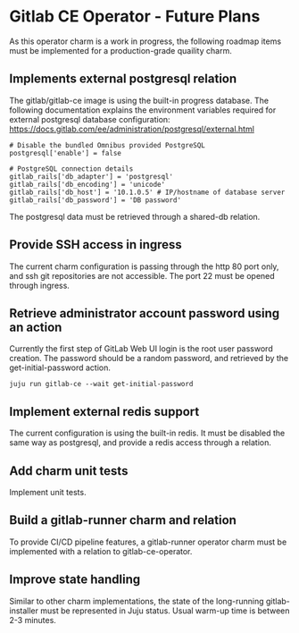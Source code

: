 # Gitlab CE Operator - Future Plans

As this operator charm is a work in progress, the following roadmap items
must be implemented for a production-grade quaility charm.


## Implements external postgresql relation

The gitlab/gitlab-ce image is using the built-in progress database. The
following documentation explains the environment variables required for
external postgresql database configuration: 
https://docs.gitlab.com/ee/administration/postgresql/external.html

```
# Disable the bundled Omnibus provided PostgreSQL
postgresql['enable'] = false

# PostgreSQL connection details
gitlab_rails['db_adapter'] = 'postgresql'
gitlab_rails['db_encoding'] = 'unicode'
gitlab_rails['db_host'] = '10.1.0.5' # IP/hostname of database server
gitlab_rails['db_password'] = 'DB password'
```

The postgresql data must be retrieved through a shared-db relation.


## Provide SSH access in ingress

The current charm configuration is passing through the http 80 port only,
and ssh git repositories are not accessible. The port 22 must be opened through
ingress.

## Retrieve administrator account password using an action

Currently the first step of GitLab Web UI login is the root user password
creation. The password should be a random password, and retrieved by the
get-initial-password action.

```
juju run gitlab-ce --wait get-initial-password
```

## Implement external redis support

The current configuration is using the built-in redis. It must be disabled
the same way as postgresql, and provide a redis access through a relation.

## Add charm unit tests

Implement unit tests.

## Build a gitlab-runner charm and relation

To provide CI/CD pipeline features, a gitlab-runner operator charm must be
implemented with a relation to gitlab-ce-operator.


## Improve state handling

Similar to other charm implementations, the state of the long-running
gitlab-installer must be represented in Juju status. Usual warm-up time
is between 2-3 minutes.
